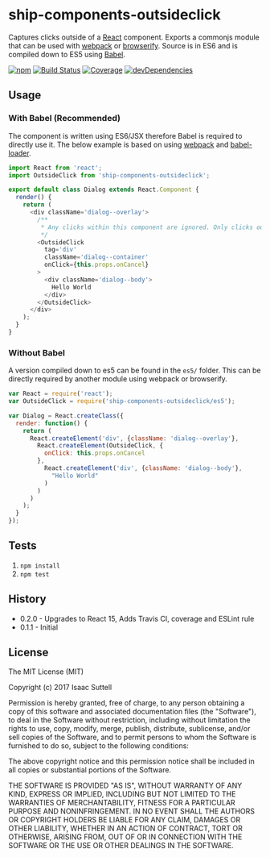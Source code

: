 # ship-components-outsideclick
Captures clicks outside of a [React](http://facebook.github.io/react/) component. Exports a commonjs module that can be used with [webpack](http://webpack.github.io/) or [browserify](http://browserify.org/). Source is in ES6 and is compiled down to ES5 using [Babel](https://babeljs.io/).

[![npm](https://img.shields.io/npm/v/ship-components-outsideclick.svg?maxAge=2592000)](https://www.npmjs.com/package/ship-components-outsideclick)
[![Build Status](http://img.shields.io/travis/ship-components/ship-components-dropdown-menu/master.svg?style=flat)](https://travis-ci.org/ship-components/ship-components-outsideclick)
[![Coverage](http://img.shields.io/coveralls/ship-components/ship-components-outsideclick.svg?style=flat)](https://coveralls.io/github/ship-components/ship-components-outsideclick)
[![devDependencies](https://img.shields.io/david/dev/ship-components/ship-components-outsideclick.svg?style=flat)](https://david-dm.org/ship-components/ship-components-outsideclick?type=dev)

## Usage

### With Babel (Recommended)
The component is written using ES6/JSX therefore Babel is required to directly use it. The below example is based on using [webpack](http://webpack.github.io/) and [babel-loader](https://github.com/babel/babel-loader).
```js
import React from 'react';
import OutsideClick from 'ship-components-outsideclick';

export default class Dialog extends React.Component {
  render() {
    return (
      <div className='dialog--overlay'>
        /**
         * Any clicks within this component are ignored. Only clicks outside of it are triggered.
         */
        <OutsideClick
          tag='div'
          className='dialog--container'
          onClick={this.props.onCancel}
        >
          <div className='dialog--body'>
            Hello World
          </div>
        </OutsideClick>
      </div>
    );
  }
}
```

### Without Babel
A version compiled down to es5 can be found in the `es5/` folder. This can be directly required by another module using webpack or browserify.

```js
var React = require('react');
var OutsideClick = require('ship-components-outsideclick/es5');

var Dialog = React.createClass({
  render: function() {
    return (
      React.createElement('div', {className: 'dialog--overlay'},
        React.createElement(OutsideClick, {
          onClick: this.props.onCancel
        },
          React.createElement('div', {className: 'dialog--body'},
            "Hello World"
          )
        )
      )
    );
  }
});
```

## Tests

1. `npm install`
2. `npm test`

## History
* 0.2.0 - Upgrades to React 15, Adds Travis CI, coverage and ESLint rule
* 0.1.1 - Initial

## License
The MIT License (MIT)

Copyright (c) 2017 Isaac Suttell

Permission is hereby granted, free of charge, to any person obtaining a copy
of this software and associated documentation files (the "Software"), to deal
in the Software without restriction, including without limitation the rights
to use, copy, modify, merge, publish, distribute, sublicense, and/or sell
copies of the Software, and to permit persons to whom the Software is
furnished to do so, subject to the following conditions:

The above copyright notice and this permission notice shall be included in all
copies or substantial portions of the Software.

THE SOFTWARE IS PROVIDED "AS IS", WITHOUT WARRANTY OF ANY KIND, EXPRESS OR
IMPLIED, INCLUDING BUT NOT LIMITED TO THE WARRANTIES OF MERCHANTABILITY,
FITNESS FOR A PARTICULAR PURPOSE AND NONINFRINGEMENT. IN NO EVENT SHALL THE
AUTHORS OR COPYRIGHT HOLDERS BE LIABLE FOR ANY CLAIM, DAMAGES OR OTHER
LIABILITY, WHETHER IN AN ACTION OF CONTRACT, TORT OR OTHERWISE, ARISING FROM,
OUT OF OR IN CONNECTION WITH THE SOFTWARE OR THE USE OR OTHER DEALINGS IN THE
SOFTWARE.

